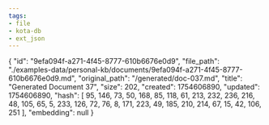 ```yaml
---
tags:
- file
- kota-db
- ext_json
---
```

{
  "id": "9efa094f-a271-4f45-8777-610b6676e0d9",
  "file_path": "./examples-data/personal-kb/documents/9efa094f-a271-4f45-8777-610b6676e0d9.md",
  "original_path": "/generated/doc-037.md",
  "title": "Generated Document 37",
  "size": 202,
  "created": 1754606890,
  "updated": 1754606890,
  "hash": [
    95,
    146,
    73,
    50,
    168,
    85,
    118,
    61,
    213,
    232,
    236,
    216,
    48,
    105,
    65,
    5,
    233,
    126,
    72,
    76,
    8,
    171,
    223,
    49,
    185,
    210,
    214,
    67,
    15,
    42,
    106,
    251
  ],
  "embedding": null
}
